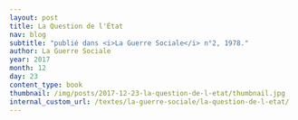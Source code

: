 ```yaml
---
layout: post
title: La Question de l'État
nav: blog
subtitle: "publié dans <i>La Guerre Sociale</i> n°2, 1978."
author: La Guerre Sociale
year: 2017
month: 12
day: 23
content_type: book
thumbnail: /img/posts/2017-12-23-la-question-de-l-etat/thumbnail.jpg
internal_custom_url: /textes/la-guerre-sociale/la-question-de-l-etat/
---
```

